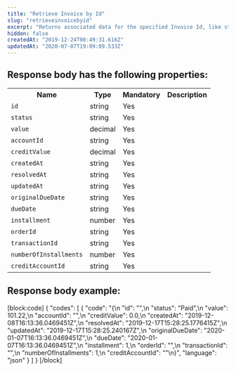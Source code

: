 ```yaml
---
title: "Retrieve Invoice by Id"
slug: "retrieveinvoicebyid"
excerpt: "Returns associated data for the specified Invoice Id, like status  and value, for example."
hidden: false
createdAt: "2019-12-24T00:49:31.616Z"
updatedAt: "2020-07-07T19:09:09.533Z"
---
```

## Response body has the following properties:

<table>
    <tr>
        <th>Name</th>
        <th>Type</th>
        <th>Mandatory</th>
        <th>Description</th>
    </tr>
    <tr>
        <td><code>id</code></td>
        <td>string</td>
        <td>Yes</td>
        <td></td>
    </tr>
 <tr>
        <td><code>status</code></td>
        <td>string</td>
        <td>Yes</td>
        <td></td>
    </tr>
 <tr>
        <td><code>value</code></td>
        <td>decimal</td>
        <td>Yes</td>
        <td></td>
    </tr>
 <tr>
        <td><code>accountId</code></td>
        <td>string</td>
        <td>Yes</td>
        <td></td>
    </tr>
    <tr>
        <td><code>creditValue</code></td>
        <td>decimal</td>
        <td>Yes</td>
        <td></td>
    </tr>
 <tr>
        <td><code>createdAt</code></td>
        <td>string</td>
        <td>Yes</td>
        <td></td>
    </tr>
 <tr>
        <td><code>resolvedAt</code></td>
        <td>string</td>
        <td>Yes</td>
        <td></td>
    </tr>
 <tr>
        <td><code>updatedAt</code></td>
        <td>string</td>
        <td>Yes</td>
        <td></td>
    </tr>
 <td><code>originalDueDate</code></td>
        <td>string</td>
        <td>Yes</td>
        <td></td>
    </tr>
    <tr>
        <td><code>dueDate</code></td>
        <td>string</td>
        <td>Yes</td>
        <td></td>
    </tr>
 <tr>
        <td><code>installment</code></td>
        <td>number</td>
        <td>Yes</td>
        <td></td>
    </tr>
 <tr>
        <td><code>orderId</code></td>
        <td>string</td>
        <td>Yes</td>
        <td></td>
    </tr>
 <tr>
        <td><code>transactionId</code></td>
        <td>string</td>
        <td>Yes</td>
        <td></td>
    </tr>
<td><code>numberOfInstallments</code></td>
        <td>number</td>
        <td>Yes</td>
        <td></td>
    </tr>
    <tr>
        <td><code>creditAccountId</code></td>
        <td>string</td>
        <td>Yes</td>
        <td></td>
  </tr>
</table>

## Response body example:
[block:code]
{
  "codes": [
    {
      "code": "{\n    \"id\": \"\",\n    \"status\": \"Paid\",\n    \"value\": 101.22,\n    \"accountId\": \"\",\n    \"creditValue\": 0.0,\n    \"createdAt\": \"2019-12-08T16:13:36.0469451Z\",\n    \"resolvedAt\": \"2019-12-17T15:28:25.1776415Z\",\n    \"updatedAt\": \"2019-12-17T15:28:25.240167Z\",\n    \"originalDueDate\": \"2020-01-07T16:13:36.0469451Z\",\n    \"dueDate\": \"2020-01-07T16:13:36.0469451Z\",\n    \"installment\": 1,\n    \"orderId\": \"\",\n    \"transactionId\": \"\",\n    \"numberOfInstallments\": 1,\n    \"creditAccountId\": \"\"\n}",
      "language": "json"
    }
  ]
}
[/block]